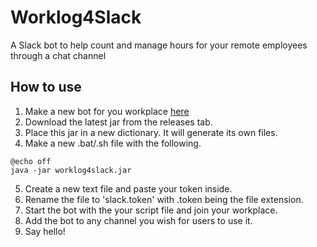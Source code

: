 # Worklog4Slack
A Slack bot to help count and manage hours for your remote employees through a chat channel
## How to use
1. Make a new bot for you workplace [here](https://my.slack.com/services/new/bot)
2. Download the latest jar from the releases tab. 
3. Place this jar in a new dictionary. It will generate its own files.
4. Make a new .bat/.sh file with the following.
```
@echo off
java -jar worklog4slack.jar
```
5. Create a new text file and paste your token inside.
6. Rename the file to 'slack.token' with .token being the file extension. 
7. Start the bot with the your script file and join your workplace.
8. Add the bot to any channel you wish for users to use it.
9. Say hello!
